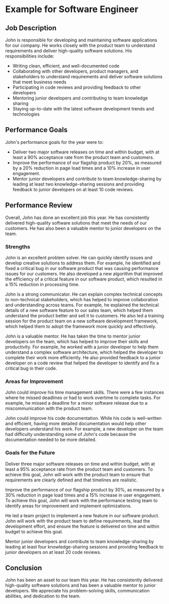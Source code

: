 # Example for Software Engineer

## **Job Description**

John is responsible for developing and maintaining software applications for our company. He works closely with the product team to understand requirements and deliver high-quality software solutions. His responsibilities include:

- Writing clean, efficient, and well-documented code
- Collaborating with other developers, product managers, and stakeholders to understand requirements and deliver software solutions that meet business needs
- Participating in code reviews and providing feedback to other developers
- Mentoring junior developers and contributing to team knowledge sharing
- Staying up-to-date with the latest software development trends and technologies

## **Performance Goals**

John's performance goals for the year were to:

- Deliver two major software releases on time and within budget, with at least a 90% acceptance rate from the product team and customers.
- Improve the performance of our flagship product by 20%, as measured by a 20% reduction in page load times and a 10% increase in user engagement.
- Mentor junior developers and contribute to team knowledge-sharing by leading at least two knowledge-sharing sessions and providing feedback to junior developers on at least 10 code reviews.

## **Performance Review**

Overall, John has done an excellent job this year. He has consistently delivered high-quality software solutions that meet the needs of our customers. He has also been a valuable mentor to junior developers on the team.

### **Strengths**

John is an excellent problem solver. He can quickly identify issues and develop creative solutions to address them. For example, he identified and fixed a critical bug in our software product that was causing performance issues for our customers. He also developed a new algorithm that improved the efficiency of a critical feature in our software product, which resulted in a 15% reduction in processing time.

John is a strong communicator. He can explain complex technical concepts to non-technical stakeholders, which has helped to improve collaboration and understanding across teams. For example, he explained the technical details of a new software feature to our sales team, which helped them understand the product better and sell it to customers. He also led a training session for the product team on a new software development framework, which helped them to adopt the framework more quickly and effectively.

John is a valuable mentor. He has taken the time to mentor junior developers on the team, which has helped to improve their skills and productivity. For example, he worked with a junior developer to help them understand a complex software architecture, which helped the developer to complete their work more efficiently. He also provided feedback to a junior developer on a code review that helped the developer to identify and fix a critical bug in their code.

### **Areas for Improvement**

John could improve his time management skills. There were a few instances where he missed deadlines or had to work overtime to complete tasks. For example, he missed a deadline for a minor software release due to a miscommunication with the product team.

John could improve his code documentation. While his code is well-written and efficient, having more detailed documentation would help other developers understand his work. For example, a new developer on the team had difficulty understanding some of John's code because the documentation needed to be more detailed.

### **Goals for the Future**

Deliver three major software releases on time and within budget, with at least a 95% acceptance rate from the product team and customers. To achieve this goal, John will work with the product team to ensure that requirements are clearly defined and that timelines are realistic.

Improve the performance of our flagship product by 30%, as measured by a 30% reduction in page load times and a 15% increase in user engagement. To achieve this goal, John will work with the performance testing team to identify areas for improvement and implement optimizations.

He led a team project to implement a new feature in our software product. John will work with the product team to define requirements, lead the development effort, and ensure the feature is delivered on time and within budget to achieve this goal.

Mentor junior developers and contribute to team knowledge-sharing by leading at least four knowledge-sharing sessions and providing feedback to junior developers on at least 20 code reviews.

## **Conclusion**

John has been an asset to our team this year. He has consistently delivered high-quality software solutions and has been a valuable mentor to junior developers. We appreciate his problem-solving skills, communication abilities, and dedication to the team.
